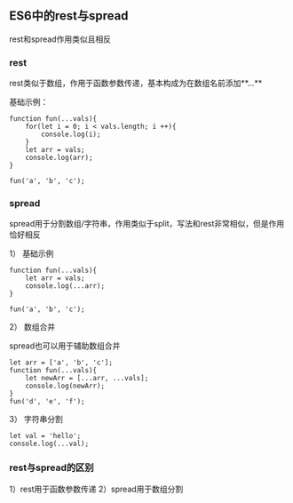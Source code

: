 ## ES6中的rest与spread

rest和spread作用类似且相反

### rest

rest类似于数组，作用于函数参数传递，基本构成为在数组名前添加**...**

基础示例：

```
function fun(...vals){
    for(let i = 0; i < vals.length; i ++){
        console.log(i);
    }
    let arr = vals;
    console.log(arr);
}

fun('a', 'b', 'c');
```

### spread

spread用于分割数组/字符串，作用类似于split，写法和rest非常相似，但是作用恰好相反

1） 基础示例

```
function fun(...vals){
    let arr = vals;
    console.log(...arr);
}

fun('a', 'b', 'c');
```

2） 数组合并

spread也可以用于辅助数组合并

```
let arr = ['a', 'b', 'c'];
function fun(...vals){
    let newArr = [...arr, ...vals];
    console.log(newArr);
}
fun('d', 'e', 'f');
```

3） 字符串分割

```
let val = 'hello';
console.log(...val);
```

### rest与spread的区别

1）rest用于函数参数传递
2）spread用于数组分割

